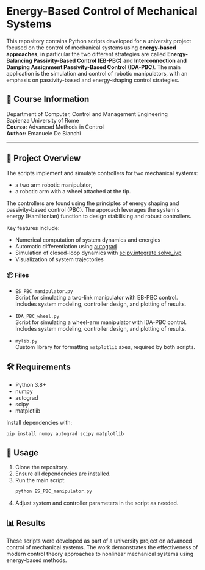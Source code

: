 # Energy-Based Control of Mechanical Systems

This repository contains Python scripts developed for a university project focused on the control of mechanical systems using **energy-based approaches**, in particular the two different strategies are called **Energy-Balancing Passivity-Based Control (EB-PBC)** and **Interconnection and Damping Assignment Passivity-Based Control (IDA-PBC)**. The main application is the simulation and control of robotic manipulators, with an emphasis on passivity-based and energy-shaping control strategies.

## 🏫 Course Information

Department of Computer, Control and Management Engineering  
Sapienza University of Rome  
**Course:** Advanced Methods in Control  
**Author:** Emanuele De Bianchi  

---

## 📁 Project Overview

The scripts implement and simulate controllers for two mechanical systems:
- a two arm robotic manipulator,
- a robotic arm with a wheel attached at the tip. 

The controllers are found using the principles of energy shaping and passivity-based control (PBC). The approach leverages the system's energy (Hamiltonian) function to design stabilising and robust controllers.

Key features include:
- Numerical computation of system dynamics and energies
- Automatic differentiation using [autograd](https://github.com/HIPS/autograd)
- Simulation of closed-loop dynamics with [scipy.integrate.solve_ivp](https://docs.scipy.org/doc/scipy/reference/generated/scipy.integrate.solve_ivp.html)
- Visualization of system trajectories

### 📦 Files

- `ES_PBC_manipulator.py`  
  Script for simulating a two-link manipulator with EB-PBC control. Includes system modeling, controller design, and plotting of results.
  
- `IDA_PBC_wheel.py`  
  Script for simulating a wheel-arm manipulator with IDA-PBC control. Includes system modeling, controller design, and plotting of results.

- `mylib.py`  
  Custom library for formatting `matplotlib` axes, required by both scripts.

## 🛠️ Requirements

- Python 3.8+
- numpy
- autograd
- scipy
- matplotlib

Install dependencies with:
```bash
pip install numpy autograd scipy matplotlib
```

## 🚀 Usage

1. Clone the repository.
2. Ensure all dependencies are installed.
3. Run the main script:
   ```bash
   python ES_PBC_manipulator.py
   ```
4. Adjust system and controller parameters in the script as needed.

## 📊 Results

These scripts were developed as part of a university project on advanced control of mechanical systems. The work demonstrates the effectiveness of modern control theory approaches to nonlinear mechanical systems using energy-based methods.
